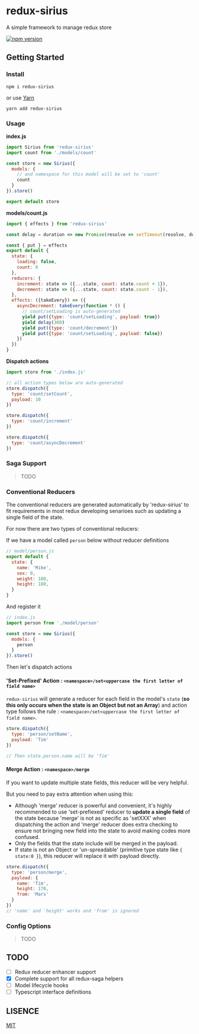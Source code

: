 # redux-sirius

A simple framework to manage redux store

[![npm version](https://badge.fury.io/js/redux-sirius.svg)](https://badge.fury.io/js/redux-sirius)

## Getting Started

### Install
```shell
npm i redux-sirius
```

or use [Yarn](https://yarnpkg.com/)

```shell
yarn add redux-sirius
```

### Usage

**index.js**

```js
import Sirius from 'redux-sirius'
import count from './models/count'

const store = new Sirius({
  models: {
    // and namespace for this model will be set to 'count'
    count
  }
}).store()

export default store
```

**models/count.js**

```js
import { effects } from 'redux-sirius'

const delay = duration => new Promise(resolve => setTimeout(resolve, duration))

const { put } = effects
export default {
  state: {
    loading: false,
    count: 0
  },
  reducers: {
    increment: state => ({...state, count: state.count + 1}),
    decrement: state => ({...state, count: state.count - 1}),
  },
  effects: ({takeEvery}) => ({
    asyncDecrement: takeEvery(function * () {
      // count/setLoading is auto-generated
      yield put({type: 'count/setLoading', payload: true})
      yield delay(300)
      yield put({type: 'count/decrement'})
      yield put({type: 'count/setLoading', payload: false})
    })
  })
}
```
**Dispatch actions**

```js
import store from './index.js'

// all action types below are auto-generated
store.dispatch({
  type: 'count/setCount',
  payload: 10
})

store.dispatch({
  type: 'count/increment'
})

store.dispatch({
  type: 'count/asyncDecrement'
})

```
### Saga Support

> TODO

### Conventional Reducers

The conventional reducers are generated automatically by 'redux-sirius' to fit requirements in most redux developing senarioes such as updating a single field of the state.

For now there are two types of conventional reducers:

If we have a model called `person` below without reducer definitions

```js
// model/person.js
export default {
  state: {
    name: 'Mike',
    sex: 0,
    weight: 100,
    height: 180,
  }
}
```

And register it

```js
// index.js
import person from './model/person'

const store = new Sirius({
  models: {
    person
  }
}).store()
```

Then let's dispatch actions

#### 'Set-Prefixed' Action : `<namespace>/set<uppercase the first letter of field name>`

`redux-sirius` will generate a reducer for each field in the model's `state` (**so this only occurs when the state is an Object but not an Array**) and action type follows the rule : `<namespace>/set<uppercase the first letter of field name>`.

```js
store.dispatch({
  type: 'person/setName',
  payload: 'Tim'
})

// Then state.person.name will be 'Tim'
```

#### Merge Action : `<namespace>/merge`

If you want to update multiple state fields, this reducer will be very helpful.

But you need to pay extra attention when using this:
- Although 'merge' reducer is powerful and convenient, it's highly recommended to use 'set-prefiexed' reducer to **update a single field** of the state because 'merge' is not as specific as 'setXXX' when dispatching the action and 'merge' reducer does extra checking to ensure not bringing new field into the state to avoid making codes more confused.
- Only the fields that the state include will be merged in the payload.
- If state is not an Object or 'un-spreadable' (primitive type state like `{ state:0 }`), this reducer will replace it with payload directly.

```js
store.dispatch({
  type: 'person/merge',
  payload: {
    name: 'Tim',
    height: 170,
    from: 'Mars'
  }
})
// 'name' and 'height' works and 'from' is ignored
```

### Config Options

> TODO

## TODO

- [ ] Redux reducer enhancer support
- [x] Complete support for all redux-saga helpers
- [ ] Model lifecycle hooks
- [ ] Typescript interface definitions

## LISENCE
[MIT](https://tldrlegal.com/license/mit-license)
